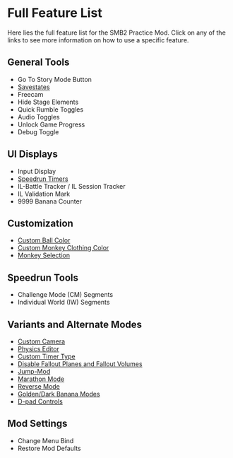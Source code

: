 # Full Feature List
Here lies the full feature list for the SMB2 Practice Mod. Click on any of the links to see more information on how to use a specific feature.

## General Tools
* Go To Story Mode Button
* [Savestates](features/tools/savestates.md)
* Freecam
* Hide Stage Elements
* Quick Rumble Toggles
* Audio Toggles
* Unlock Game Progress
* Debug Toggle

## UI Displays
* Input Display
* [Speedrun Timers](features/displays/timers.md)
* IL-Battle Tracker / IL Session Tracker
* IL Validation Mark
* 9999 Banana Counter

## Customization
* [Custom Ball Color](features/customization.md)
* [Custom Monkey Clothing Color](features/customization.md)
* [Monkey Selection](features/customization.md)

## Speedrun Tools
* Challenge Mode (CM) Segments
* Individual World (IW) Segments

## Variants and Alternate Modes
* [Custom Camera](features/variants/camera.md)
* [Physics Editor](features/variants/physics.md)
* [Custom Timer Type](features/variants/timer.md)
* [Disable Fallout Planes and Fallout Volumes](features/variants/disable-fallouts.md)
* [Jump-Mod](features/variants/jump-mod.md)
* [Marathon Mode](features/variants/marathon.md)
* [Reverse Mode](features/variants/stage-edits.md)
* [Golden/Dark Banana Modes](features/variants/stage-edits.md)
* [D-pad Controls](features/variants/dpad-controls.md)

## Mod Settings
* Change Menu Bind
* Restore Mod Defaults
